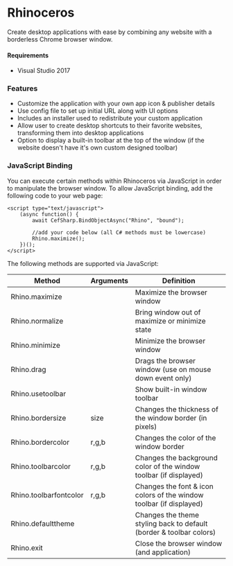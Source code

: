 # Rhinoceros
Create desktop applications with ease by combining any website with a borderless Chrome browser window. 


#### Requirements
* Visual Studio 2017

### Features
* Customize the application with your own app icon & publisher details
* Use config file to set up initial URL along with UI options
* Includes an installer used to redistribute your custom application
* Allow user to create desktop shortcuts to their favorite websites, transforming them into desktop applications
* Option to display a built-in toolbar at the top of the window (if the website doesn't have it's own custom designed toolbar)

### JavaScript Binding
You can execute certain methods within Rhinoceros via JavaScript in order to manipulate the browser window. To allow JavaScript binding, add the following code to your web page:

```
<script type="text/javascript">
	(async function() {
		await CefSharp.BindObjectAsync("Rhino", "bound");

		//add your code below (all C# methods must be lowercase)
		Rhino.maximize();
	})();
</script>
```

The following methods are supported via JavaScript:

Method|Arguments|Definition
---|---|---
Rhino.maximize||Maximize the browser window
Rhino.normalize||Bring window out of maximize or minimize state
Rhino.minimize||Minimize the browser window
Rhino.drag||Drags the browser window (use on mouse down event only)
Rhino.usetoolbar||Show built-in window toolbar
Rhino.bordersize|size|Changes the thickness of the window border (in pixels)
Rhino.bordercolor|r,g,b|Changes the color of the window border
Rhino.toolbarcolor|r,g,b|Changes the background color of the window toolbar (if displayed)
Rhino.toolbarfontcolor|r,g,b|Changes the font & icon colors of the window toolbar (if displayed)
Rhino.defaulttheme||Changes the theme styling back to default (border & toolbar colors)
Rhino.exit||Close the browser window (and application)